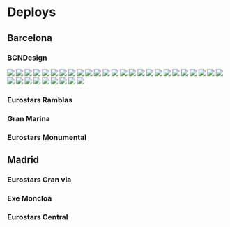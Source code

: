 # Deploys

## Barcelona

### BCNDesign

![](../../.gitbook/assets/shine-product-bcn-bcndesign-1-.jpg)
![](../../.gitbook/assets/shine-product-bcn-bcndesign-2-.jpg)
![](../../.gitbook/assets/shine-product-bcn-bcndesign-3-.jpg)
![](../../.gitbook/assets/shine-product-bcn-bcndesign-4-.jpg)
![](../../.gitbook/assets/shine-product-bcn-bcndesign-5-.jpg)
![](../../.gitbook/assets/shine-product-bcn-bcndesign-6-.jpg)
![](../../.gitbook/assets/shine-product-bcn-bcndesign-7-.jpg)
![](../../.gitbook/assets/shine-product-bcn-bcndesign-8-.jpg)
![](../../.gitbook/assets/shine-product-bcn-bcndesign-9-.jpg)
![](../../.gitbook/assets/shine-product-bcn-bcndesign-10-.jpg)
![](../../.gitbook/assets/shine-product-bcn-bcndesign-11-.jpg)
![](../../.gitbook/assets/shine-product-bcn-bcndesign-12-.jpg)
![](../../.gitbook/assets/shine-product-bcn-bcndesign-13-.jpg)
![](../../.gitbook/assets/shine-product-bcn-bcndesign-14-.jpg)
![](../../.gitbook/assets/shine-product-bcn-bcndesign-15-.jpg)
![](../../.gitbook/assets/shine-product-bcn-bcndesign-16-.jpg)
![](../../.gitbook/assets/shine-product-bcn-bcndesign-17-.jpg)
![](../../.gitbook/assets/shine-product-bcn-bcndesign-18-.jpg)
![](../../.gitbook/assets/shine-product-bcn-bcndesign-19-.jpg)
![](../../.gitbook/assets/shine-product-bcn-bcndesign-20-.jpg)
![](../../.gitbook/assets/shine-product-bcn-bcndesign-21-.jpg)
![](../../.gitbook/assets/shine-product-bcn-bcndesign-22-.jpg)
![](../../.gitbook/assets/shine-product-bcn-bcndesign-23-.jpg)
![](../../.gitbook/assets/shine-product-bcn-bcndesign-24-.jpg)
![](../../.gitbook/assets/shine-product-bcn-bcndesign-25-.jpg)
![](../../.gitbook/assets/shine-product-bcn-bcndesign-26-.jpg)
![](../../.gitbook/assets/shine-product-bcn-bcndesign-27-.jpg)
![](../../.gitbook/assets/shine-product-bcn-bcndesign-28-.jpg)
![](../../.gitbook/assets/shine-product-bcn-bcndesign-29-.jpg)
![](../../.gitbook/assets/shine-product-bcn-bcndesign-30-.jpg)
![](../../.gitbook/assets/shine-product-bcn-bcndesign-31-.jpg)
![](../../.gitbook/assets/shine-product-bcn-bcndesign-32-.jpg)
![](../../.gitbook/assets/shine-product-bcn-bcndesign-33-.jpg)
![](../../.gitbook/assets/shine-product-bcn-bcndesign-34-.jpg)

### Eurostars Ramblas

### Gran Marina

### Eurostars Monumental

## Madrid

### Eurostars Gran via

### Exe Moncloa

### Eurostars Central

